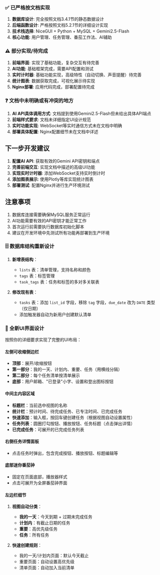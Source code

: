 ### ✅ 已严格按文档实现
1. **数据库设计**: 完全按照文档3.4.1节的静态数据设计
2. **后端函数设计**: 严格按照文档5.2.1节的详细设计实现
3. **技术栈选择**: NiceGUI + Python + MySQL + Gemini2.5-Flash
4. **核心功能**: 用户管理、任务管理、番茄工作法、AI辅助

### ⚠️ 部分实现/待完成
1. **前端界面**: 实现了基础功能，复杂交互有待完善
2. **AI功能**: 基础框架完成，需要API配置和测试
3. **实时计时器**: 基础功能实现，高级特性（自动切换、声音提醒）待完善
4. **统计图表**: 数据获取完成，可视化展示待实现
5. **Nginx部署**: 应用代码完成，部署配置待完成

### ❓ 文档中未明确或有冲突的地方
1. **AI API具体调用方式**: 文档提到使用Gemini2.5-Flash但未给出具体API端点
2. **前端样式要求**: 文档未详细指定UI设计规范
3. **实时功能实现**: WebSocket等实时通信方式未在文档中明确
4. **部署具体配置**: Nginx配置细节未在文档中详述

## 下一步开发建议

1. **配置AI API**: 获取有效的Gemini API密钥和端点
2. **完善前端交互**: 实现文档中描述的高级UI功能
3. **实现实时计时器**: 添加WebSocket支持实时倒计时
4. **添加图表展示**: 使用Plotly等库实现统计图表
5. **部署测试**: 配置Nginx并进行生产环境测试

## 注意事项

1. 数据库连接需要确保MySQL服务正常运行
2. AI功能需要有效的API密钥才能正常工作
3. 首次运行前需要执行数据库初始化脚本
4. 建议在开发环境中先测试所有功能再部署到生产环境 

### 🗄️ 数据库结构重新设计

1. **新增表结构**：
   - `lists` 表：清单管理，支持名称和颜色
   - `tags` 表：标签管理
   - `task_tags` 表：任务和标签的多对多关联表

2. **修改现有表**：
   - `tasks` 表：添加 `list_id` 字段，移除 `tag` 字段，`due_date` 改为 `DATE` 类型（仅日期）
   - 添加触发器自动为新用户创建默认清单

### 🎨 全新UI界面设计

按照你的详细要求实现了完整的UI布局：

#### 左侧可收缩侧边栏
- **顶部**：展开/收缩按钮
- **第一部分**：我的一天、计划内、重要、任务（用横线分隔）
- **第二部分**：每个任务清单按清单展示
- **底部**：用户邮箱、"已登录"小字、设置和登出图标按钮

#### 中间主内容区域
- **标题栏**：当前选中视图的名称
- **统计栏**：预计时间、待完成任务、已专注时间、已完成任务
- **快速添加**：输入框，按回车键创建任务（根据视图自动设置属性）
- **任务列表**：圆圈打勾按钮、播放按钮、任务标题（点击弹出详情）
- **已完成任务**：可展开的已完成任务列表

#### 右侧任务详情面板
- 点击任务时弹出，包含完成按钮、播放按钮、标题编辑等

#### 底部迷你番茄钟
- 固定在页面底部，播放器样式
- 点击可展开为全屏番茄钟界面

#### 左边栏细节

1. **视图自动分类**：
   - **我的一天**：今天到期 + 过期未完成任务
   - **计划内**：有截止日期的任务
   - **重要**：高优先级任务
   - **任务**：所有任务

2. **快速创建规则**：
   - 我的一天/计划内页面：默认今天截止
   - 重要页面：自动设置高优先级
   - 清单页面：自动加入当前清单
